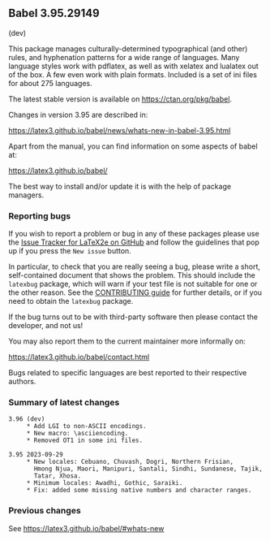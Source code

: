 ## Babel 3.95.29149

(dev)

This package manages culturally-determined typographical (and other)
rules, and hyphenation patterns for a wide range of languages. Many
language styles work with pdflatex, as well as with xelatex and
lualatex out of the box. A few even work with plain formats. Included
is a set of ini files for about 275 languages.

The latest stable version is available on <https://ctan.org/pkg/babel>.

Changes in version 3.95 are described in:

https://latex3.github.io/babel/news/whats-new-in-babel-3.95.html

Apart from the manual, you can find information on some aspects of babel at:

https://latex3.github.io/babel/

The best way to install and/or update it is with the help of package
managers.

### Reporting bugs

If you wish to report a problem or bug in any of these packages please
use the
[Issue Tracker for LaTeX2e on GitHub](https://github.com/latex3/babel/issues)
and follow the guidelines that pop up if you press the `New issue`
button.

In particular, to check that you are really seeing a bug, please write
a short, self-contained document that shows the problem. This should
include the `latexbug` package, which will warn if your test file is
not suitable for one or the other reason. See the
[CONTRIBUTING guide](https://github.com/latex3/latex2e/blob/master/CONTRIBUTING.md)
for further details, or if you need to obtain the `latexbug` package.

If the bug turns out to be with third-party software then please
contact the developer, and not us!

You may also report them to the current maintainer more informally on:

   https://latex3.github.io/babel/contact.html

Bugs related to specific languages are best reported to their
respective authors.

### Summary of latest changes
```
3.96 (dev)
     * Add LGI to non-ASCII encodings.
     * New macro: \asciiencoding.
     * Removed OT1 in some ini files.
     
3.95 2023-09-29
     * New locales: Cebuano, Chuvash, Dogri, Northern Frisian,
       Hmong Njua, Maori, Manipuri, Santali, Sindhi, Sundanese, Tajik,
       Tatar, Xhosa.       
     * Minimum locales: Awadhi, Gothic, Saraiki.
     * Fix: added some missing native numbers and character ranges.
```

### Previous changes

See https://latex3.github.io/babel/#whats-new
